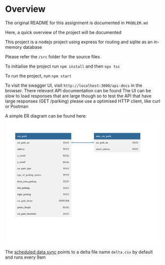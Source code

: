 # Overview

The original README for this assignment is documented in `PROBLEM.md`

Here, a quick overview of the project will be documented

This project is a nodejs project using express for routing and sqlite as an in-memory database

Please refer the `/src` folder for the source files

To initialise the project run `npm install` and then `npx tsc`

To run the project, run `npm start`

To visit the swagger UI, visit `http://localhost:3000/api-docs` in the browser.
There relevant API documentation can be found
The UI can be slow to load responses that are large though so to test the API that have large responses (GET /parking) please use a optimised HTTP client, like curl or Postman

A simple ER diagram can be found here:

<img src="er-diagram.png">

The [scheduled data sync](https://github.com/krishenm94/carpark-info-assignment/blob/ad0e1103330c0047e0a744846ef76229fca1141c/src/app.ts#L248) points to a delta file name `delta.csv` by default and runs every 9am
